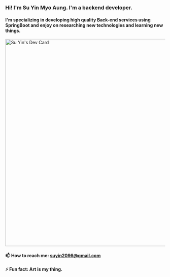 ### Hi! I'm Su Yin Myo Aung. I'm a backend developer. 
#### I'm specializing in developing high quality Back-end services using SpringBoot and enjoy on researching new technologies and learning new things.
<a href="https://app.daily.dev/suyin2096"><img src="https://api.daily.dev/devcards/v2/fvfCJr1LEsShdJ2h7UcZY.png?r=i0i&type=wide" width="652" alt="Su Yin's Dev Card"/></a>


#### 📫 How to reach me: suyin2096@gmail.com
#### ⚡ Fun fact: Art is my thing.

